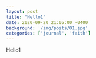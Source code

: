 ```yaml
---
layout: post
title: "Hello1"
date: 2020-09-20 21:05:00 -0400
background: '/img/posts/01.jpg'
categories: ['journal', 'faith']
---
```


Hello1

